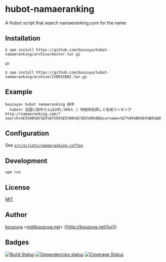 # hubot-namaeranking

A Hubot script that search namaeranking.com for the name

## Installation

    $ npm install https://github.com/bouzuya/hubot-namaeranking/archive/master.tar.gz

or

    $ npm install https://github.com/bouzuya/hubot-namaeranking/archive/{VERSION}.tar.gz

## Example

    bouzuya> hubot namaeranking 田中
      hubot> 全国に田中さんは205,560人 | 同姓同名探しと名前ランキング http://namaeranking.com/?search=%E5%90%8C%E5%A7%93%E5%90%8C%E5%90%8D&surname=%E7%94%B0%E4%B8%AD&tdfk=%E5%85%A8%E5%9B%BD

## Configuration

See [`src/scripts/namaeranking.coffee`](src/scripts/namaeranking.coffee).

## Development

`npm run`

## License

[MIT](LICENSE)

## Author

[bouzuya][user] &lt;[m@bouzuya.net][mail]&gt; ([http://bouzuya.net][url])

## Badges

[![Build Status][travis-badge]][travis]
[![Dependencies status][david-dm-badge]][david-dm]
[![Coverage Status][coveralls-badge]][coveralls]

[travis]: https://travis-ci.org/bouzuya/hubot-namaeranking
[travis-badge]: https://travis-ci.org/bouzuya/hubot-namaeranking.svg?branch=master
[david-dm]: https://david-dm.org/bouzuya/hubot-namaeranking
[david-dm-badge]: https://david-dm.org/bouzuya/hubot-namaeranking.png
[coveralls]: https://coveralls.io/r/bouzuya/hubot-namaeranking
[coveralls-badge]: https://img.shields.io/coveralls/bouzuya/hubot-namaeranking.svg
[user]: https://github.com/bouzuya
[mail]: mailto:m@bouzuya.net
[url]: http://bouzuya.net
